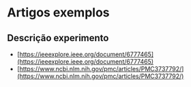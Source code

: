 # Artigos exemplos

## Descrição experimento

 - [https://ieeexplore.ieee.org/document/6777465](https://ieeexplore.ieee.org/document/6777465)
 - [https://www.ncbi.nlm.nih.gov/pmc/articles/PMC3737792/](https://www.ncbi.nlm.nih.gov/pmc/articles/PMC3737792/)

